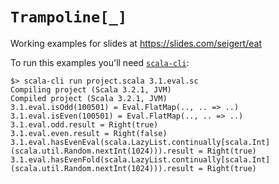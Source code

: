 `Trampoline[_]`
===============

Working examples for slides at
https://slides.com/seigert/eat

To run this examples you'll need [`scala-cli`]:

```console
$> scala-cli run project.scala 3.1.eval.sc
Compiling project (Scala 3.2.1, JVM)
Compiled project (Scala 3.2.1, JVM)
3.1.eval.isOdd(100501) = Eval.FlatMap(.., .. => ..)
3.1.eval.isEven(100501) = Eval.FlatMap(.., .. => ..)
3.1.eval.odd.result = Right(true)
3.1.eval.even.result = Right(false)
3.1.eval.hasEvenEval(scala.LazyList.continually[scala.Int](scala.util.Random.nextInt(1024))).result = Right(true)
3.1.eval.hasEvenFold(scala.LazyList.continually[scala.Int](scala.util.Random.nextInt(1024))).result = Right(true)
```

[`scala-cli`]: https://scala-cli.virtuslab.org/

